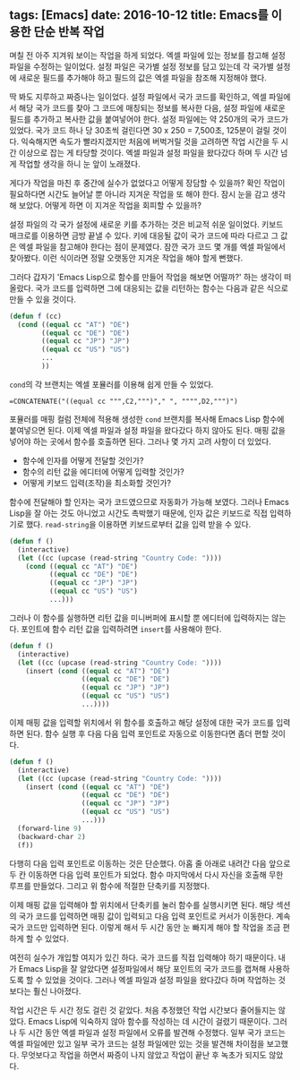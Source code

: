 tags: [Emacs]
date: 2016-10-12
title: Emacs를 이용한 단순 반복 작업
---
며칠 전 아주 지겨워 보이는 작업을 하게 되었다. 엑셀 파일에 있는 정보를 참고해 설정 파일을 수정하는 일이었다. 설정 파일은 국가별 설정 정보를 담고 있는데 각 국가별 설정에 새로운 필드를 추가해야 하고 필드의 값은 엑셀 파일을 참조해 지정해야 했다.
<!--more-->

딱 봐도 지루하고 짜증나는 일이었다. 설정 파일에서 국가 코드를 확인하고, 엑셀 파일에서 해당 국가 코드를 찾아 그 코드에 매칭되는 정보를 복사한 다음, 설정 파일에 새로운 필드를 추가하고 복사한 값을 붙여넣어야 한다. 설정 파일에는 약 250개의 국가 코드가 있었다. 국가 코드 하나 당 30초씩 걸린다면 30 x 250 = 7,500초, 125분이 걸릴 것이다. 익숙해지면 속도가 빨라지겠지만 처음에 버벅거릴 것을 고려하면 작업 시간을 두 시간 이상으로 잡는 게 타당할 것이다. 엑셀 파일과 설정 파일을 왔다갔다 하며 두 시간 넘게 작업할 생각을 하니 눈 앞이 노래졌다.

게다가 작업을 마친 후 중간에 실수가 없었다고 어떻게 장담할 수 있을까? 확인 작업이 필요하다면 시간도 늘어날 뿐 아니라 지겨운 작업을 또 해야 한다. 잠시 눈을 감고 생각해 보았다. 어떻게 하면 이 지겨운 작업을 회피할 수 있을까?

설정 파일의 각 국가 설정에 새로운 키를 추가하는 것은 비교적 쉬운 일이었다. 키보드 매크로를 이용하면 금방 끝낼 수 있다. 키에 대응될 값이 국가 코드에 따라 다르고 그 값은 엑셀 파일을 참고해야 한다는 점이 문제였다. 잠깐 국가 코드 몇 개를 엑셀 파일에서 찾아봤다. 이런 식이라면 정말 오랫동안 지겨운 작업을 해야 할게 뻔했다.

그러다 갑자기 'Emacs Lisp으로 함수를 만들어 작업을 해보면 어떨까?' 하는 생각이 떠올랐다. 국가 코드를 입력하면 그에 대응되는 값을 리턴하는 함수는 다음과 같은 식으로 만들 수 있을 것이다.

```lisp
(defun f (cc)
  (cond ((equal cc "AT") "DE")
        ((equal cc "DE") "DE")
        ((equal cc "JP") "JP")
        ((equal cc "US") "US")
        ...
        ))
```

`cond`의 각 브랜치는 엑셀 포뮬러를 이용해 쉽게 만들 수 있었다.

```vba
=CONCATENATE("((equal cc """,C2,""")"," ", """",D2,""")")
```

포뮬러를 매핑 컬럼 전체에 적용해 생성한 `cond` 브랜치를 복사해 Emacs Lisp 함수에 붙여넣으면 된다. 이제 엑셀 파일과 설정 파일을 왔다갔다 하지 않아도 된다. 매핑 값을 넣어야 하는 곳에서 함수를 호출하면 된다. 그러나 몇 가지 고려 사항이 더 있었다.

* 함수에 인자를 어떻게 전달할 것인가?
* 함수의 리턴 값을 에디터에 어떻게 입력할 것인가?
* 어떻게 키보드 입력(조작)을 최소화할 것인가?

함수에 전달해야 할 인자는 국가 코드였으므로 자동화가 가능해 보였다. 그러나 Emacs Lisp을 잘 아는 것도 아니었고 시간도 촉박했기 때문에, 인자 값은 키보드로 직접 입력하기로 했다. `read-string`을 이용하면 키보드로부터 값을 입력 받을 수 있다.

```lisp
(defun f ()
  (interactive)
  (let ((cc (upcase (read-string "Country Code: "))))
    (cond ((equal cc "AT") "DE")
          ((equal cc "DE") "DE")
          ((equal cc "JP") "JP")
          ((equal cc "US") "US")
          ...)))
```

그러나 이 함수를 실행하면 리턴 값을 미니버퍼에 표시할 뿐 에디터에 입력하지는 않는다. 포인트에 함수 리턴 값을 입력하려면 `insert`를 사용해야 한다.

```lisp
(defun f ()
  (interactive)
  (let ((cc (upcase (read-string "Country Code: "))))
    (insert (cond ((equal cc "AT") "DE")
                  ((equal cc "DE") "DE")
                  ((equal cc "JP") "JP")
                  ((equal cc "US") "US")
                  ...))))
```

이제 매핑 값을 입력할 위치에서 위 함수를 호출하고 해당 설정에 대한 국가 코드를 입력하면 된다. 함수 실행 후 다음 다음 입력 포인트로 자동으로 이동한다면 좀더 편할 것이다.

```lisp
(defun f ()
  (interactive)
  (let ((cc (upcase (read-string "Country Code: "))))
    (insert (cond ((equal cc "AT") "DE")
                  ((equal cc "DE") "DE")
                  ((equal cc "JP") "JP")
                  ((equal cc "US") "US")
                  ...)))
  (forward-line 9)
  (backward-char 2)
  (f))
```

다행히 다음 입력 포인트로 이동하는 것은 단순했다. 아홉 줄 아래로 내려간 다음 앞으로 두 칸 이동하면 다음 입력 포인트가 되었다. 함수 마지막에서 다시 자신을 호출해 무한 루프를 만들었다. 그리고 위 함수에 적절한 단축키를 지정했다.

이제 매핑 값을 입력해야 할 위치에서 단축키를 눌러 함수를 실행시키면 된다. 해당 섹션의 국가 코드를 입력하면 매핑 값이 입력되고 다음 입력 포인트로 커서가 이동한다. 계속 국가 코드만 입력하면 된다. 이렇게 해서 두 시간 동안 눈 빠지게 해야 할 작업을 조금 편하게 할 수 있었다.

여전히 실수가 개입할 여지가 있긴 하다. 국가 코드를 직접 입력해야 하기 때문이다. 내가 Emacs Lisp을 잘 알았다면 설정파일에서 해당 포인트의 국가 코드를 캡쳐해 사용하도록 할 수 있었을 것이다. 그러나 엑셀 파일과 설정 파일을 왔다갔다 하며 작업하는 것보다는 훨신 나아졌다.

작업 시간은 두 시간 정도 걸린 것 같았다. 처음 추정했던 작업 시간보다 줄어들지는 않았다. Emacs Lisp에 익숙하지 않아 함수를 작성하는 데 시간이 걸렸기 때문이다. 그러나 두 시간 동안 엑셀 파일과 설정 파일에서 오류를 발견해 수정했다. 일부 국가 코드는 엑셀 파일에만 있고 일부 국가 코드는 설정 파일에만 있는 것을 발견해 차이점을 보고했다. 무엇보다고 작업을 하면서 짜증이 나지 않았고 작업이 끝난 후 녹초가 되지도 않았다.
